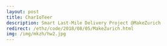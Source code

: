 ```yaml
---
layout: post
title: CharIoTeer
description: Smart Last-Mile Delivery Project @MakeZurich
redirect: /ethz/code/2018/08/05/MakeZurich.html
img: /img/mkzh/hw2.jpg
---
```

<!-- {{ site.baseurl }}/img/mkzh/hw2.jpg -->

